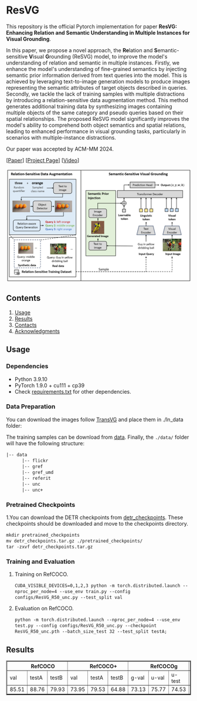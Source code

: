 # ResVG

This repository is the official Pytorch implementation for paper **ResVG: Enhancing Relation and Semantic Understanding in Multiple Instances for Visual Grounding**.

In this paper, we propose a novel approach, the **Re**lation and **S**emantic-sensitive **V**isual **G**rounding (ReSVG) model, to improve the model's understanding of relation and semantic in multiple instances. Firstly, we enhance the model's understanding of fine-grained semantics by injecting semantic prior information derived from text queries into the model. This is achieved by leveraging text-to-image generation models to produce images representing the semantic attributes of target objects described in queries. Secondly, we tackle the lack of training samples with multiple distractions by introducing a relation-sensitive data augmentation method. This method generates additional training data by synthesizing images containing multiple objects of the same category and pseudo queries based on their spatial relationships. The proposed ReSVG model significantly improves the model's ability to comprehend both object semantics and spatial relations, leading to enhanced performance in visual grounding tasks, particularly in scenarios with multiple-instance distractions.

Our paper was accepted by ACM-MM 2024. 

[[Paper](https://arxiv.org/pdf/2408.16314)] [[Project Page](https://minghangz.github.io/publication/resvg/)] [[Video](https://www.youtube.com/watch?v=Mtxkklph16o)]

![](figure.png)

## Contents

1. [Usage](#usage)
2. [Results](#results)
3. [Contacts](#contacts)
4. [Acknowledgments](#acknowledgments)

## Usage

### Dependencies
- Python 3.9.10
- PyTorch 1.9.0 + cu111 + cp39
- Check [requirements.txt](requirements.txt) for other dependencies. 

### Data Preparation

You can download the images follow [TransVG](https://github.com/djiajunustc/TransVG/blob/main/docs/GETTING_STARTED.md) and place them in ./ln_data folder:

The training samples can be download from [data](https://disk.pku.edu.cn/link/AA5D235D7379B8474798A8F2D608AD68A3). Finally, the `./data/` folder will have the following structure:

```
|-- data
      |-- flickr
      |-- gref
      |-- gref_umd
      |-- referit
      |-- unc
      |-- unc+
```

### Pretrained Checkpoints
1.You can download the DETR checkpoints from [detr_checkpoints](https://disk.pku.edu.cn:443/link/4E6B5343270CC07E52A88AA8A7A31CE8). These checkpoints should be downloaded and move to the checkpoints directory.

```
mkdir pretrained_checkpoints
mv detr_checkpoints.tar.gz ./pretrained_checkpoints/
tar -zxvf detr_checkpoints.tar.gz
```

### Training and Evaluation

1.  Training on RefCOCO. 
    ```
    CUDA_VISIBLE_DEVICES=0,1,2,3 python -m torch.distributed.launch --nproc_per_node=4 --use_env train.py --config configs/ResVG_R50_unc.py --test_split val
    ```

2.  Evaluation on RefCOCO.
    ```
    python -m torch.distributed.launch --nproc_per_node=4 --use_env test.py --config configs/ResVG_R50_unc.py --checkpoint ResVG_R50_unc.pth --batch_size_test 32 --test_split testA;
    ```

## Results

<table border="2">
    <thead>
        <tr>
            <th colspan=3> &nbsp&nbsp&nbsp&nbsp&nbsp&nbsp&nbsp RefCOCO </th>
            <th colspan=3> &nbsp&nbsp&nbsp&nbsp&nbsp&nbsp&nbsp RefCOCO+</th>
            <th colspan=3> &nbsp&nbsp&nbsp&nbsp&nbsp&nbsp&nbsp RefCOCOg</th>
            <th colspan=1> ReferItGame</th>
            <th colspan=1> Flickr30K</th>
        </tr>
    </thead>
    <tbody>
    <tr>    
            <td>val</td>
            <td>testA</td>
            <td>testB</td>
            <td>val</td>
            <td>testA</td>
            <td>testB</td>
            <td>g-val</td>
            <td>u-val</td>
            <td>u-test</td>
            <td>test</td>
            <td>test</td>
        </tr>
    </tbody>
    <tbody>
    <tr>
            <td>85.51</td>
            <td>88.76</td>
            <td>79.93</td>
            <td>73.95</td>
            <td>79.53</td>
            <td>64.88</td>
            <td>73.13</td>
            <td>75.77</td>
            <td>74.53</td>
            <td>72.35</td>
            <td>79.52</td>
        </tr>
    </tbody>
</table>
